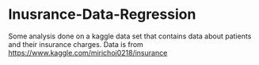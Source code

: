 # Inusrance-Data-Regression
Some analysis done on a kaggle data set that contains data about patients and their insurance charges. Data is from https://www.kaggle.com/mirichoi0218/insurance
